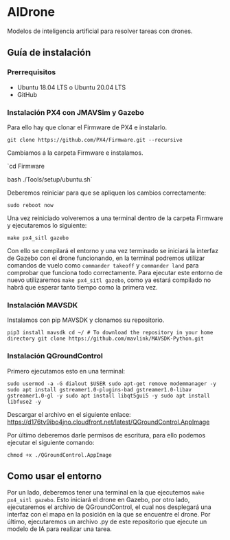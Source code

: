 # AIDrone
Modelos de inteligencia artificial para resolver tareas con drones.

## Guía de instalación

### Prerrequisitos

- Ubuntu 18.04 LTS o Ubuntu 20.04 LTS
- GitHub

### Instalación PX4 con JMAVSim y Gazebo

Para ello hay que clonar el Firmware de PX4 e instalarlo.

`git clone https://github.com/PX4/Firmware.git --recursive`

Cambiamos a la carpeta Firmware e instalamos.

`cd Firmware

bash ./Tools/setup/ubuntu.sh`

Deberemos reiniciar para que se apliquen los cambios correctamente:

`sudo reboot now`

Una vez reiniciado volveremos a una terminal dentro de la carpeta Firmware y ejecutaremos lo siguiente:

`make px4_sitl gazebo`

Con ello se compilará el entorno y una vez terminado se iniciará la interfaz de Gazebo con el drone funcionando, en la terminal podremos utilizar comandos de vuelo como `commander takeoff` y `commander land` para comprobar que funciona todo correctamente. Para ejecutar este entorno de nuevo utilizaremos `make px4_sitl gazebo`, como ya estará compilado no habrá que esperar tanto tiempo como la primera vez.

### Instalación MAVSDK

Instalamos con pip MAVSDK y clonamos su repositorio.

`pip3 install mavsdk
cd ~/ # To download the repository in your home directory
git clone https://github.com/mavlink/MAVSDK-Python.git`

### Instalación QGroundControl

Primero ejecutamos esto en una terminal:

`sudo usermod -a -G dialout $USER
sudo apt-get remove modemmanager -y
sudo apt install gstreamer1.0-plugins-bad gstreamer1.0-libav gstreamer1.0-gl -y
sudo apt install libqt5gui5 -y
sudo apt install libfuse2 -y`

Descargar el archivo en el siguiente enlace: https://d176tv9ibo4jno.cloudfront.net/latest/QGroundControl.AppImage

Por último deberemos darle permisos de escritura, para ello podemos ejecutar el siguiente comando:

`chmod +x ./QGroundControl.AppImage`

## Como usar el entorno

Por un lado, deberemos tener una terminal en la que ejecutemos `make px4_sitl gazebo`. Esto iniciará el drone en Gazebo, por otro lado, ejecutaremos el archivo de QGroundControl, el cual nos desplegará una interfaz con el mapa en la posición en la que se encuentre el drone. Por último, ejecutaremos un archivo .py de este repositorio que ejecute un modelo de IA para realizar una tarea.
